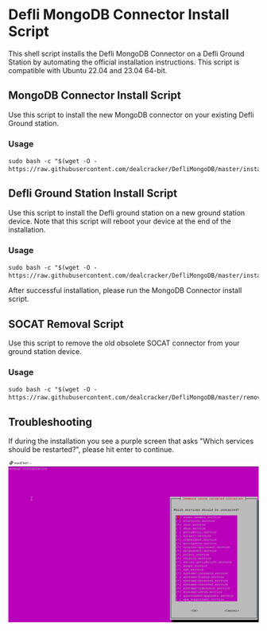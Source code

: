 # Defli MongoDB Connector Install Script
This shell script installs the Defli MongoDB Connector on a Defli Ground Station by automating the official installation instructions. This script is compatible with Ubuntu 22.04 and 23.04 64-bit.


## MongoDB Connector Install Script
Use this script to install the new MongoDB connector on your existing Defli Ground station.

### Usage
```
sudo bash -c "$(wget -O - https://raw.githubusercontent.com/dealcracker/DefliMongoDB/master/installMongo.sh)"
```
	
## Defli Ground Station Install Script
Use this script to install the Defli ground station on a new ground station device. Note that this script will reboot your device at the end of the installation. 

### Usage
```
sudo bash -c "$(wget -O - https://raw.githubusercontent.com/dealcracker/DefliMongoDB/master/installDefli.sh)"
```
After successful installation, please run the MongoDB Connector install script.



## SOCAT Removal Script
Use this script to remove the old obsolete SOCAT connector from your ground station device.

### Usage
```
sudo bash -c "$(wget -O - https://raw.githubusercontent.com/dealcracker/DefliMongoDB/master/removeSOCAT.sh)"
```

## Troubleshooting

If during the installation you see a purple screen that asks "Which services should be restarted?", please hit enter to continue.

![alt text](https://github.com/dealcracker/DefliMongoDB/blob/main/purpleScreen.png?raw=true)
